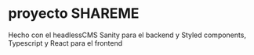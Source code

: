 # proyecto SHAREME
Hecho con el headlessCMS Sanity para el backend y Styled components, Typescript y React para el frontend
